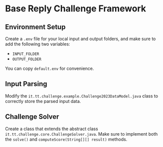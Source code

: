 # Base Reply Challenge Framework

## Environment Setup

Create a `.env` file for your local input and output folders, and make sure to add the following two variables:
* `INPUT_FOLDER`
* `OUTPUT_FOLDER`

You can copy `default.env` for convenience.

## Input Parsing

Modify the `it.tt.challenge.example.Challenge2023DataModel.java` class to correctly store the parsed input data.

## Challenge Solver

Create a class that extends the abstract class `it.tt.challenge.core.ChallengeSolver.java`.
Make sure to implement both the `solve()` and `computeScore(String[][] result)` methods.
